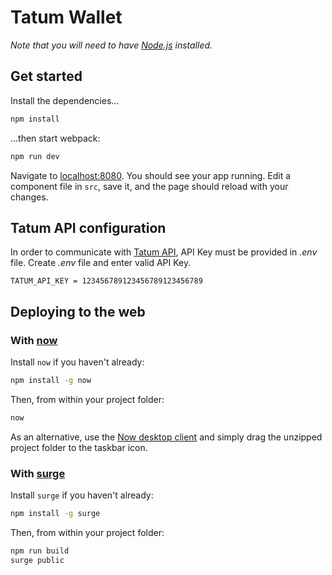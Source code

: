# Tatum Wallet

*Note that you will need to have [Node.js](https://nodejs.org) installed.*

## Get started

Install the dependencies...

```bash
npm install
```

...then start webpack:

```bash
npm run dev
```

Navigate to [localhost:8080](http://localhost:8080). You should see your app running. Edit a component file in `src`, save it, and the page should reload with your changes.

## Tatum API configuration

In order to communicate with [Tatum API](https://tatum.io), API Key must be provided in *.env* file. Create *.env* file and enter valid API Key. 
```dotenv
TATUM_API_KEY = 123456789123456789123456789
```


## Deploying to the web

### With [now](https://zeit.co/now)

Install `now` if you haven't already:

```bash
npm install -g now
```

Then, from within your project folder:

```bash
now
```

As an alternative, use the [Now desktop client](https://zeit.co/download) and simply drag the unzipped project folder to the taskbar icon.

### With [surge](https://surge.sh/)

Install `surge` if you haven't already:

```bash
npm install -g surge
```

Then, from within your project folder:

```bash
npm run build
surge public
```
